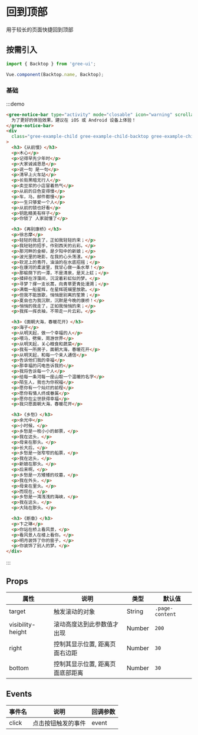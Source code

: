 # 回到顶部

用于较长的页面快捷回到顶部

## 按需引入

```javascript
import { Backtop } from 'gree-ui';

Vue.component(Backtop.name, Backtop);
```

### 基础

:::demo

```html
<gree-notice-bar type="activity" mode="closable" icon="warning" scrollable>
  为了更好的体验效果，建议在 iOS 或 Android 设备上体验！
</gree-notice-bar>
<div
  class="gree-example-child gree-example-child-backtop gree-example-child-backtop-0"
>
  <h3>《从前慢》</h3>
  <p>木心</p>
  <p>记得早先少年时</p>
  <p>大家诚诚恳恳</p>
  <p>说一句 是一句</p>
  <p>清早上火车站</p>
  <p>长街黑暗无行人</p>
  <p>卖豆浆的小店冒着热气</p>
  <p>从前的日色变得慢</p>
  <p>车，马，邮件都慢</p>
  <p>一生只够爱一个人</p>
  <p>从前的锁也好看</p>
  <p>钥匙精美有样子</p>
  <p>你锁了 人家就懂了</p>

  <h3>《再别康桥》</h3>
  <p>徐志摩</p>
  <p>轻轻的我走了，正如我轻轻的来；</p>
  <p>我轻轻的招手，作别西天的云彩。</p>
  <p>那河畔的金柳，是夕阳中的新娘；</p>
  <p>波光里的艳影，在我的心头荡漾。</p>
  <p>软泥上的青荇，油油的在水底招摇；</p>
  <p>在康河的柔波里，我甘心做一条水草！</p>
  <p>那榆荫下的一潭，不是清泉，是天上虹；</p>
  <p>揉碎在浮藻间，沉淀着彩虹似的梦。</p>
  <p>寻梦？撑一支长蒿，向青草更青处漫溯；</p>
  <p>满载一船星辉，在星辉斑斓里放歌。</p>
  <p>但我不能放歌，悄悄是别离的笙箫；</p>
  <p>夏虫也为我沉默，沉默是今晚的康桥！</p>
  <p>悄悄的我走了，正如我悄悄的来；</p>
  <p>我挥一挥衣袖，不带走一片云彩。</p>

  <h3>《面朝大海，春暖花开》</h3>
  <p>海子</p>
  <p>从明天起，做一个幸福的人</p>
  <p>喂马，劈柴，周游世界</p>
  <p>从明天起，关心粮食和蔬菜</p>
  <p>我有一所房子，面朝大海，春暖花开</p>
  <p>从明天起，和每一个亲人通信</p>
  <p>告诉他们我的幸福</p>
  <p>那幸福的闪电告诉我的</p>
  <p>我将告诉每一个人</p>
  <p>给每一条河每一座山取一个温暖的名字</p>
  <p>陌生人，我也为你祝福</p>
  <p>愿你有一个灿烂的前程</p>
  <p>愿你有情人终成眷属</p>
  <p>愿你在尘世获得幸福</p>
  <p>我只愿面朝大海，春暖花开</p>

  <h3>《乡愁》</h3>
  <p>余光中</p>
  <p>小时候，</p>
  <p>乡愁是一枚小小的邮票，</p>
  <p>我在这头，</p>
  <p>母亲在那头。</p>
  <p>长大后，</p>
  <p>乡愁是一张窄窄的船票，</p>
  <p>我在这头，</p>
  <p>新娘在那头。</p>
  <p>后来啊，</p>
  <p>乡愁是一方矮矮的坟墓，</p>
  <p>我在外头，</p>
  <p>母亲在里头。</p>
  <p>而现在，</p>
  <p>乡愁是一湾浅浅的海峡，</p>
  <p>我在这头，</p>
  <p>大陆在那头。</p>

  <h3>《断章》</h3>
  <p>卞之琳</p>
  <p>你站在桥上看风景，</p>
  <p>看风景人在楼上看你。</p>
  <p>明月装饰了你的窗子，</p>
  <p>你装饰了别人的梦。</p>
</div>
```

:::

## Props

| 属性              | 说明                             | 类型   | 默认值          |
| ----------------- | -------------------------------- | ------ | --------------- |
| target            | 触发滚动的对象                   | String | `.page-content` |
| visibility-height | 滚动高度达到此参数值才出现       | Number | `200`           |
| right             | 控制其显示位置, 距离页面右边距   | Number | `30`            |
| bottom            | 控制其显示位置, 距离页面底部距离 | Number | `30`            |

## Events

| 事件名 | 说明               | 回调参数 |
| ------ | ------------------ | -------- |
| click  | 点击按钮触发的事件 | event    |

<style lang="less">
.gree-example-child-backtop-0 {
  line-height: 2;
  text-align: center;
  h3, p {
    color: #404657;
    font-size: 18px;
  }
  h3 {
    font-size: 30px;
  }
}
</style>
